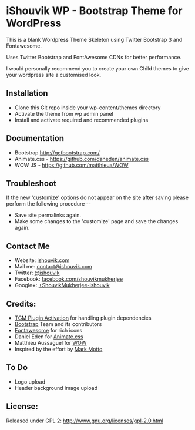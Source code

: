 # iShouvik WP - Bootstrap Theme for WordPress

This is a blank Wordpress Theme Skeleton using Twitter Bootstrap 3 and Fontawesome.

Uses Twitter Bootstrap and FontAwesome CDNs for better performance.

I would personally recommend you to create your own Child themes to give your wordpress site a customised look.


## Installation
- Clone this Git repo inside your wp-content/themes directory
- Activate the theme from wp admin panel
- Install and activate required and recommended plugins 


## Documentation
- Bootstrap http://getbootstrap.com/
- Animate.css - https://github.com/daneden/animate.css
- WOW JS - https://github.com/matthieua/WOW


## Troubleshoot
If the new 'customize' options do not appear on the site after saving please perform the following procedure --
- Save site permalinks again.
- Make some changes to the 'customize' page and save the changes again. 


## Contact Me
- Website: <a href="http://ishouvik.com">ishouvik.com</a>
- Mail me: <a href="mailto:contact@ishouvik.com">contact@ishouvik.com</a>
- Twitter: <a href="https://twitter.com/ishouvik">@ishouvik</a>
- Facebook: <a href="https://www.facebook.com/shouvikmukherjee">facebook.com/shouvikmukherjee</a>
- Google+: <a href="https://plus.google.com/+ShouvikMukherjee-ishouvik/">+ShouvikMukherjee-ishouvik</a>


## Credits:
- <a href="http://tgmpluginactivation.com/">TGM Plugin Activation</a> for handling plugin dependencies
- <a href="http://getbootstrap.com/">Bootstrap</a> Team and its contributors
- <a href="http://fortawesome.github.io/Font-Awesome/">Fontawesome</a> for rich icons
- Daniel Eden for <a href="https://github.com/daneden/animate.css">Animate.css</a>
- Matthieu Aussaguel for <a href="https://github.com/matthieua/WOW">WOW</a>
- Inspired by the effort by <a href="https://twitter.com/mdo">Mark Motto</a>


## To Do
- Logo upload
- Header background image upload


## License:
Released under GPL 2: http://www.gnu.org/licenses/gpl-2.0.html